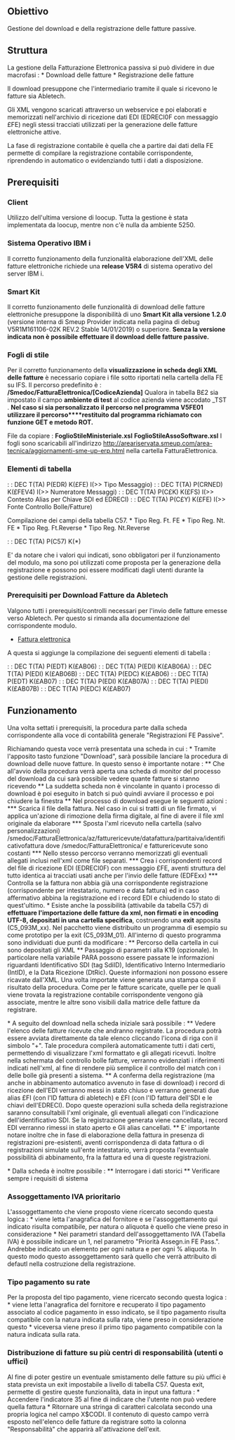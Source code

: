 ## Obiettivo
Gestione del download e della registrazione delle fatture passive.

## Struttura
La gestione della Fatturazione Elettronica passiva si può dividere in due macrofasi : 
\* Download delle fatture
\* Registrazione delle fatture

Il download presuppone che l'intermediario tramite il quale si ricevono le fatture sia Abletech.

Gli XML vengono scaricati attraverso un webservice e poi elaborati e memorizzati nell'archivio di ricezione dati EDI (EDRECI0F con messaggio £FE) negli stessi tracciati utilizzati per la generazione delle fatture elettroniche attive.

La fase di registrazione contabile è quella che a partire dai dati della FE permette di compilare la registrazione contabile corrispondente, riprendendo in automatico o evidenziando tutti i dati a disposizione.

## Prerequisiti
### Client
Utilizzo dell'ultima versione di loocup. Tutta la gestione è stata implementata da loocup, mentre non c'è nulla da ambiente 5250.

### Sistema Operativo IBM i 
Il corretto funzionamento della funzionalità elaborazione dell'XML delle fatture elettroniche richiede una **release V5R4** di sistema operativo del server IBM i.

### Smart Kit 
Il corretto funzionamento delle funzionalità di download delle fatture elettroniche presuppone la disponibilità di uno **Smart Kit alla versione 1.2.0** (versione interna di Smeup Provider indicata nella pagina di debug V5R1M161106-02K REV.2 Stable 14/01/2019) o superiore.
**Senza la versione indicata non è possibile effettuare il download delle fatture passive.**

### Fogli di stile
Per il corretto funzionamento della **visualizzazione in scheda degli XML delle fatture** è necessario copiare i file sotto riportati nella cartella della FE su IFS.
Il percorso predefinito è : 
**/Smedoc/FatturaElettronica/[CodiceAzienda]**
Qualora in tabella B£2 sia impostato il campo **ambiente di test** al codice azienda viene accodato _TST .
**Nel caso si sia personalizzato il percorso nel programma V5FE01 utilizzare il percorso****restituito dal programma richiamato con funzione GET e metodo ROT.**

File da copiare : 
**FoglioStileMinisteriale.xsl**
**FoglioStileAssoSoftware.xsl**
I fogli sono scaricabili all'indirizzo http://areariservata.smeup.com/area-tecnica/aggiornamenti-sme-up-erp.html nella cartella FatturaElettronica.

### Elementi di tabella

 :  : DEC T(TA) P(EDR) K(£FE) I(>> Tipo Messaggio)
 :  : DEC T(TA) P(CRNED) K(£FEV4) I(>> Numeratore Messaggi)
 :  : DEC T(TA) P(C£K) K(£FS) I(>> Contesto Alias per Chiave SDI ed EDRECI)
 :  : DEC T(TA) P(C£Y) K(£FE) I(>> Fonte Controllo Bolle/Fatture)

Compilazione dei campi della tabella C57.
\* Tipo Reg. Ft. FE
\* Tipo Reg. Nt. FE
\* Tipo Reg. Ft.Reverse
\* Tipo Reg. Nt.Reverse

 :  : DEC T(TA) P(C57) K(\*)

E' da notare che i valori qui indicati, sono obbligatori per il funzionamento del modulo, ma sono poi utilizzati come proposta per la generazione della registrazione e possono poi essere modificati dagli utenti durante la gestione delle registrazioni.

### Prerequisiti per Download Fatture da Abletech
Valgono tutti i prerequisiti/controlli necessari per l'invio delle fatture emesse verso Abletech.
Per questo si rimanda alla documentazione del corrispondente modulo.

- [Fattura elettronica](Sorgenti/DOC/TA/B£AMO/V5FTPA)

A questa si aggiunge la compilazione dei seguenti elementi di tabella : 

 :  : DEC T(TA) P(EDT) K(£AB06)
 :  : DEC T(TA) P(EDI) K(£AB06A)
 :  : DEC T(TA) P(EDI) K(£AB06B)
 :  : DEC T(TA) P(EDC) K(£AB06)
 :  : DEC T(TA) P(EDT) K(£AB07)
 :  : DEC T(TA) P(EDI) K(£AB07A)
 :  : DEC T(TA) P(EDI) K(£AB07B)
 :  : DEC T(TA) P(EDC) K(£AB07)

## Funzionamento
Una volta settati i prerequisiti, la procedura parte dalla scheda corrispondente alla voce di contabilità generale "Registrazioni FE Passive".

Richiamando questa voce verrà presentata una scheda in cui : 
\* Tramite l'apposito tasto funzione "Download", sarà possibile lanciare la procedura di download delle nuove fatture. In questo senso è importante notare : 
\*\* Che all'avvio della procedura verrà aperta una scheda di monitor del processo del download da cui sarà possibile vedere quante fatture si stanno ricevendo
\*\* La suddetta scheda non è vincolante in quanto i processo di download è poi eseguito in batch si può quindi avviare il processo e poi chiudere la finestra
\*\* Nel processo di download esegue le seguenti azioni : 
\*\*\* Scarica il file della fattura. Nel caso in cui si tratti di un file firmato, vi applica un'azione di rimozione della firma digitale, al fine di avere il file xml originale da elaborare
\*\*\* Sposta l'xml ricevuto nella cartella (salvo personalizzazioni) /smedoc/FatturaElettronica/az/fatturericevute/datafattura/partitaiva/identificativofattura dove /smedoc/FatturaElettronica/ e fatturericevute sono costanti
\*\*\* Nello stesso percorso verranno memorizzati gli eventuali allegati inclusi nell'xml come file separati.
\*\*\* Crea i corrispondenti record del file di ricezione EDI (EDRECI0F) con messaggio £FE, aventi struttura del tutto identica ai tracciati usati anche per l'invio delle fatture (EDFExx)
\*\*\* Controlla se la fattura non abbia già una corrispondente registrazione (corrispondente per intestatario, numero e data fattura) ed in caso affermativo abbina la registrazione ed i record EDI e chiudendo lo stato di quest'ultimo.
\* Esiste anche la possibilità (attivabile da tabella C57) di **effettuare l'importazione delle fatture da xml, **non firmati e in encoding UTF-8**, depositati in una cartella specifica**, costruendo una **exit** apposita (C5_093M_xx). Nel pacchetto viene distribuito un programma di esempio su come prototipo per la exit (C5_093M_01).
All'interno di questo programma sono individuati due punti da modificare : 
\*\* Percorso della cartella in cui sono depositati gli XML
\*\* Passaggio di parametri alla K19 (opzionale). In particolare nella variabile PARA possono essere passate le informazioni riguardanti Identificativo SDI (tag SdiID), Identificativo Interno Intermediario (IntID), e la Data Ricezione (DtRic). Queste informazioni non possono essere ricavate dall'XML.
Una volta importate viene generata una stampa con il risultato della procedura.
Come per le fatture scaricate, quelle per le quali viene trovata la registrazione contabile corrispondente vengono già associate, mentre le altre sono visibili dalla matrice delle fatture da registrare.

\* A seguito del download nella scheda iniziale sarà possibile : 
\*\* Vedere l'elenco delle fatture ricevute che andranno registrate. La procedura potrà essere avviata direttamente da tale elenco cliccando l'icona di riga con il simbolo "+".
Tale procedura compilerà automaticamente tutti i dati certi, permettendo di visualizzare l'xml formattato e gli allegati ricevuti.
Inoltre nella schermata del controllo bolle fatture, verranno evidenziati i riferimenti indicati nell'xml, al fine di rendere più semplice il controllo del match con i delle bolle già presenti a sistema.
\*\* A conferma della registrazione (ma anche in abbinamento automatico avvenuto in fase di download) i record di ricezione dell'EDI verranno messi in stato chiuso e verranno generati due alias £FI (con l'ID fattura di abletech) e £FI (con l'ID fattura dell'SDI e le chiavi dell'EDRECI). Dopo queste operazioni sulla scheda della registrazione saranno consultabili l'xml originale, gli eventuali allegati con l'indicazione dell'identificativo SDI. Se la registrazione generata viene cancellata, i record EDI verranno rimessi in stato aperto e Gli alias cancellati.
\*\* E' importante notare inoltre che in fase di elaborazione della fattura in presenza di registrazioni pre-esistenti, aventi corrispondenza di data fattura o di registrazioni simulate sull'ente intestatario, verrà proposta l'eventuale possibilità di abbinamento, fra la fattura ed una di queste registrazioni.

\* Dalla scheda è inoltre possibile : 
\*\* Interrogare i dati storici
\*\* Verificare sempre i requisiti di sistema

### Assoggettamento IVA prioritario
L'assoggettamento che viene proposto viene ricercato secondo questa logica : 
\* viene letta l'anagrafica del fornitore e se l'assoggettamento qui indicato risulta compatibile, per natura o aliquota è quello che viene preso in considerazione
\* Nei parametri standard dell'assoggettamento IVA (Tabella IVA) è possibile indicare un 1, nel parametro "Priorità Assegn.in FE Pass.". Andrebbe indicato un elemento per ogni natura e per ogni % aliquota. In questo modo questo assoggettamento sarà quello che verrà attribuito di defautl nella costruzione della registrazione.

### Tipo pagamento su rate
Per la proposta del tipo pagamento, viene ricercato secondo questa logica : 
\* viene letta l'anagrafica del fornitore e recuperato il tipo pagamento associato al codice pagamento in esso indicato, se il tipo pagamento risulta compatibile con la natura indicata sulla rata, viene preso in considerazione questo
\* viceversa viene preso il primo tipo pagamento compatibile con la natura indicata sulla rata.

### Distribuzione di fatture su più centri di responsabilità (utenti o uffici)
Al fine di poter gestire un eventuale smistamento delle fatture su più uffici è stata prevista un exit impostabile a livello di tabella C57. Questa exit, permette di gestire queste funzionalità, data in input una fattura : 
\* Accendere l'indicatore 35 al fine di indicare che l'utente non può vedere quella fattura
\* Ritornare una stringa di caratteri calcolata secondo una propria logica nel campo X$CODI. Il contenuto di questo campo verrà esposto nell'elenco delle fatture da registrare sotto la colonna "Responsabilità" che apparirà all'attivazione dell'exit.



